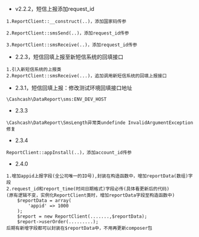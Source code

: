 - v2.2.2，短信上报添加request_id

```
1.ReportClient::__construct(..)，添加国家码传参

2.ReportClient::smsSend(..)，添加request_id传参

3.ReportClient::smsReceive(..)，添加request_id传参
```

- 2.2.3，短信回填上报至新短信系统的回填接口
```
1.引入新短信系统的上报类
2.ReportClient::smsReceive(...)，追加调用新短信系统的回填上报接口
```

- 2.3.1，短信回填上报：修改测试环境回填接口地址
```
\Cashcash\DataReport\sms:ENV_DEV_HOST
```

- 2.3.3

```
\Cashcash\DataReport\SmsLength异常类undefinde InvalidArgumentException修复
```

- 2.3.4

```
ReportClient::appInstall(..)，添加account_id传参
```

- 2.4.0

```
1.增加appid上报字段(全公司唯一的ID号),封装在构造函数中，增加reportData(数组)字段
2.request_id和report_time(时间日期格式)字段必传(具体看更新后的代码)
(原有逻辑不变，实例化ReportClient类时，增加reportData字段至构造函数中)
    $reportData = array(
        'appid' => 1000
    );
    $report = new ReportClient(.......,$reportData);
    $report->userOrder(.........);
后期有新增字段都可以封装在$reportData中，不用再更新composer包
```